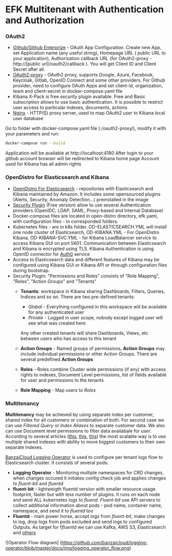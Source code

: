 # EFK Multitenant with Authentication and Authorization

### **OAuth2**
- [Github/Github Enterprize](https://github.com/settings/developers) - OAuth App Configuration. Create new App, set Application name (any useful string), Homepage URL ( public URL to your application), Authorization callback URL (for OAuth2-proxy - http://[public url]/oauth2/callback ). You will get Client ID and Client Secret after all.
- [OAuth2-proxy](https://github.com/bitly/oauth2_proxy) - OAuth2 proxy, supports Google, Azure, Facebook, Keycloak, Gitlab, OpenID Connect and some other providers. For Github provider, need to configure OAuth Apps and set client-id, organization, team and client-secret in docker-compose.yaml file
- Kibana X-Pack is free security plugin available. Free and Basic subscription allows to use basic authentication. It is possible to restrict user access to particular indexes, documents, actions
- [Nginx](https://nginx.com) - HTTP(S) proxy server, used to map OAuth2 user to Kibana local user database

Go to folder with docker-compose.yaml file (./oauth2-proxy/), modify it with your parameters and run:
```sh
docker-compose run --build
```
Application will be available at http://localhost:4180
After login to your github account browser will be redirected to Kibana home page
Account used for Kibana has all admin rights

### **OpenDistro for Elasticsearch and Kibana**
- [OpenDistro For Elasticsearch](https://github.com/opendistro-for-elasticsearch) - repositories with Elasticsearch and Kibana maintained by Amazon. It includes some opensourced plugins (Alerts, Security, Anomaly Detection...) preinstalled in the image
- [Security Plugin](https://opendistro.github.io/for-elasticsearch-docs/docs/security-configuration/) (Free version) allow to use several Authentication providers (OpenIDC, LDAP, SAML, Proxy-based and Internal Database)
- Docker-compose files are located in open-distro directory, efk.yaml, with configuration files - in corresponded folders.
- Kubernetes files - are in k8s folder. OD-ELASTICSEARCH.YML will install one node cluster of Elasticsearch, OD-KIBANA.YML - For OpenDistro Kibana, OD-KIBANA-SVC.YML - for Kibana LoadBalancer service to access Kibana GUI on port 5601. Communication between Elasticsearch and Kibana is encrypted using TLS. Kibana Authentication is using OpenID connector for [Auth0](https://auth0.com) service
- Access to Elasticsearch data and different features of Kibana may be configured using Kibana GUI or Kibana API or through configuration files during bootstrap.
- Security Plugin: "Permissions and Roles" consists of "Role Mapping", "Roles", "Action Groups" and "Tenants"
  * **Tenants**: workspace in Kibana sharing Dashboards, Filters, Queries, Indices and so on. There are two pre-defined tenants: 
    * *Global* - Everything configured in this workspace will be available for any authenticated user
    * *Private* - Logged in user scope, nobody except logged user will see what was created here

    Any other created tenants will share Dashboards, Views, etc between users who has access to this tenant
  * **Action Groups** - Named groups of permissions, **Action Groups** may include individual permissions or other Action Groups. There are several predefined **Action Groups**
  * **Roles** - Roles combine Cluster wide permissions (if any) with access rights to indexes, Document Level permissions, list of fields available for user and permissions to the tenants
  * **Role Mapping** - Map users to *Roles*

 ### **Multitenancy**
 **Multitenancy** may be achieved by using separate index per customer, shared index for all customers or combination of both. For second case we can use *Filtered Query* or *Index Aliases* to separate customer data. We also can use Document level permissions to filter data availabale for user. According to several articles ([this](https://www.bigeng.io/elasticsearch-scaling-multitenant/), [this](https://developer.epages.com/blog/tech-stories/multitenancy-and-elasticsearch/), [this](https://www.elastic.co/blog/found-multi-tenancy)) the most scalable way is to use multiple shared indexes with ability to move biggest customers to their own separate indexes.
 
 [BanzaiCloud Logging Operator](https://banzaicloud.com/products/logging-operator) is used to configure per tenant logs flow to Elasticsearch cluster. It consists of several pods:
  * **Logging Operator** - Monitoring multiple namespaces for CRD changes, when changes occured it initiates config check job and applies changes to *fluent-bit* and *fluentd* 
  * **fluent-bit** - lightweigth fluentd version with smaller resource usage footprint, faster but with less number of plugins. It runs on each node and send ALL kubernetes logs to *fluend*. *Fluent-bit* use API servers to collect additional information about pods - pod name, container name, namespace, and send it to *fluentd* too
  * **Fluentd** - main power horse, accept logs from *fluent-bit*, make changes to log, drop logs from pods excluded and send logs to configured Outputs. As target for f*fluentd* we can use Kafka, AWS S3, Elasticsearch and [others](https://github.com/banzaicloud/logging-operator/tree/master/docs/plugins/outputs)

![Operator Flow diagram]
(https://github.com/banzaicloud/logging-operator/blob/master/docs/img/logging_operator_flow.png)

